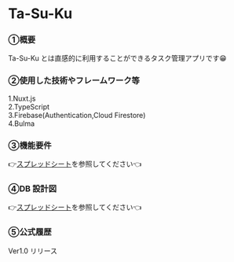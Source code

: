 # Ta-Su-Ku

### ①概要

Ta-Su-Ku とは直感的に利用することができるタスク管理アプリです:grin:

### ②使用した技術やフレームワーク等

1.Nuxt.js  
2.TypeScript  
3.Firebase(Authentication,Cloud Firestore)  
4.Bulma

### ③機能要件

:point_right:[スプレッドシート](https://docs.google.com/spreadsheets/d/1z0p7qQkM5B6jZoZjLa-lptc6xI5NZHNv7RUzvAxaJIg/edit#gid=0)を参照してください:point_left:

### ④DB 設計図

:point_right:[スプレッドシート](https://docs.google.com/spreadsheets/d/1z0p7qQkM5B6jZoZjLa-lptc6xI5NZHNv7RUzvAxaJIg/edit#gid=1428645283)を参照してください:point_left:

### ⑤公式履歴

Ver1.0 リリース
